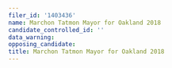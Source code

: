 ```yaml
---
filer_id: '1403436'
name: Marchon Tatmon Mayor for Oakland 2018
candidate_controlled_id: ''
data_warning: 
opposing_candidate: 
title: Marchon Tatmon Mayor for Oakland 2018
---
```

